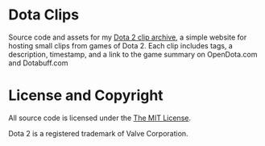 # Dota Clips
Source code and assets for my [Dota 2 clip archive](https://dota.taylorpetrick.com), a simple website for hosting small clips from games of Dota 2. Each clip includes tags, a description, timestamp, and a link to the game summary on OpenDota.com and Dotabuff.com

# License and Copyright
All source code is licensed under the [The MIT License](https://opensource.org/licenses/MIT). 

Dota 2 is a registered trademark of Valve Corporation. 
